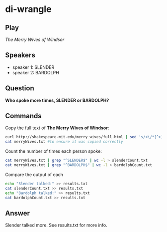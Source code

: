 # di-wrangle

## Play
*The Merry Wives of Windsor*

## Speakers
- speaker 1: SLENDER
- speaker 2: BARDOLPH 

## Question
**Who spoke more times, SLENDER or BARDOLPH?**

## Commands
Copy the full text of **The Merry Wives of Windsor**:
```bash
curl http://shakespeare.mit.edu/merry_wives/full.html | sed 's/<\/*[^>]*>//g' > merryWives.txt
cat merryWives.txt #to ensure it was copied correctly 
```
Count the number of times each person spoke:
```bash
cat merryWives.txt | grep "^SLENDER$" | wc -l > slenderCount.txt
cat merryWives.txt | grep "^BARDOLPH$" | wc -l > bardolphCount.txt
```
Compare the output of each 
```bash
echo "Slender talked:" >> results.txt
cat slenderCount.txt >> results.txt
echo "Bardolph talked:" >> results.txt
cat bardolphCount.txt >> results.txt
```

## Answer
Slender talked more. See results.txt for more info.
